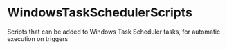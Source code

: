 # WindowsTaskSchedulerScripts
Scripts that can be added to Windows Task Scheduler tasks, for automatic execution on triggers
